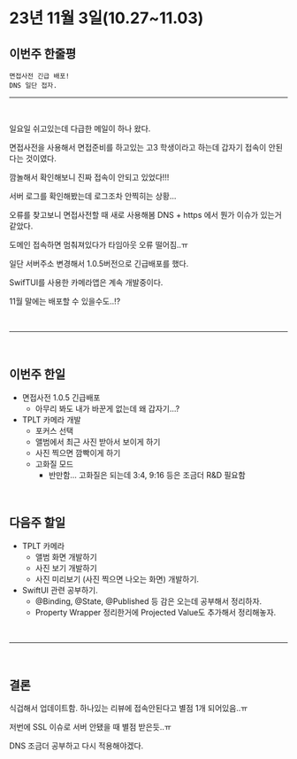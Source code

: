# 23년 11월 3일(10.27~11.03)

## **이번주 한줄평**
```
면접사전 긴급 배포!
DNS 일단 접자.
```
---
<br/>

일요일 쉬고있는데 다급한 메일이 하나 왔다.  

면접사전을 사용해서 면접준비를 하고있는 고3 학생이라고 하는데 갑자기 접속이 안된다는 것이였다.  

깜놀해서 확인해보니 진짜 접속이 안되고 있었다!!!

서버 로그를 확인해봤는데 로그조차 안찍히는 상황...  

오류를 찾고보니 면접사전할 때 새로 사용해봄 DNS + https 에서 뭔가 이슈가 있는거 같았다.  

도메인 접속하면 멈춰져있다가 타임아웃 오류 떨어짐..ㅠ

일단 서버주소 변경해서 1.0.5버전으로 긴급배포를 했다.  

SwifTUI를 사용한 카메라앱은 계속 개발중이다. 

11월 말에는 배포할 수 있을수도..!?

<br/>

---

<br/>

## 이번주 한일
- 면접사전 1.0.5 긴급배포
    - 아무리 봐도 내가 바꾼게 없는데 왜 갑자기...?
- TPLT 카메라 개발
    - 포커스 선택
    - 앨범에서 최근 사진 받아서 보이게 하기
    - 사진 찍으면 깜빡이게 하기
    - 고화질 모드
        - 반만함... 고화질은 되는데 3:4, 9:16 등은 조금더 R&D 필요함

<br/>

## 다음주 할일
- TPLT 카메라
    - 앨범 화면 개발하기
    - 사진 보기 개발하기
    - 사진 미리보기 (사진 찍으면 나오는 화면) 개발하기.
- SwiftUI 관련 공부하기.
    - @Binding, @State, @Published 등 감은 오는데 공부해서 정리하자.
    - Property Wrapper 정리한거에 Projected Value도 추가해서 정리해놓자.

<br/>

---

<br/>

## 결론
식겁해서 업데이트함. 하나있는 리뷰에 접속안된다고 별점 1개 되어있음..ㅠ   

저번에 SSL 이슈로 서버 안됐을 때 별점 받은듯..ㅠ 

DNS 조금더 공부하고 다시 적용해야겠다. 